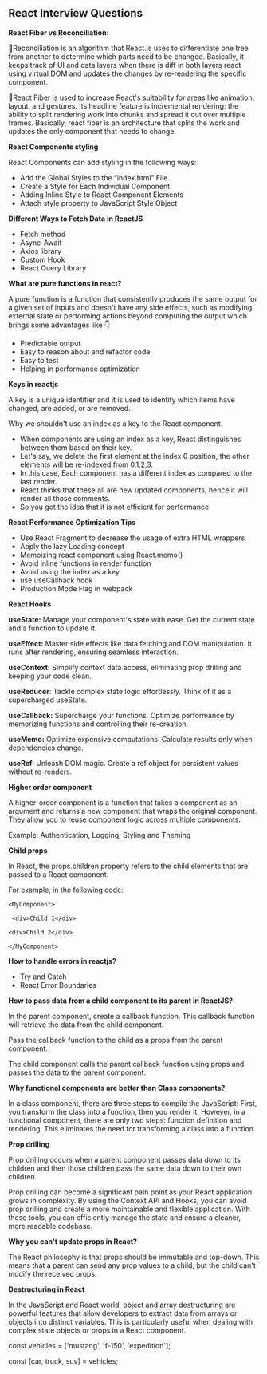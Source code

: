 # <h2>React Interview Questions</h2>

**React Fiber vs Reconciliation:**

🚀Reconciliation is an algorithm that React.js uses to differentiate one tree from another to determine which parts need to be changed. Basically, it keeps track of UI and data layers when there is diff in both layers react using virtual DOM and updates the changes by re-rendering the specific component.

🚀React Fiber is used to increase React's suitability for areas like animation, layout, and gestures. Its headline feature is incremental rendering: the ability to split rendering work into chunks and spread it out over multiple frames.
Basically, react fiber is an architecture that splits the work and updates the only component that needs to change.


**React Components styling**

React Components can add styling in the following ways:

<ul><li>Add the Global Styles to the “index.html” File</li>
<li>Create a Style for Each Individual Component</li>
<li>Adding Inline Style to React Component Elements</li>
<li>Attach style property to JavaScript Style Object</li></ul>


**Different Ways to Fetch Data in ReactJS**

<ul>
  <li>Fetch method</li>
<li>Async-Await</li>
<li>Axios library</li>
<li>Custom Hook</li>
  <li>React Query Library</li>
</ul>

**What are pure functions in react?**

A pure function is a function that consistently produces the same output for a given set of inputs and doesn't have any side effects, such as modifying external state or performing actions beyond computing the output which brings some advantages like 👇

<ul>
<li>Predictable output</li>
<li>Easy to reason about and refactor code</li>
<li>Easy to test</li>
<li>Helping in performance optimization</li>
  </ul>

**Keys in reactjs**

A key is a unique identifier and it is used to identify which items have changed, are added, or are removed.

Why we shouldn't use an index as a key to the React component.

<ul>
<li> When components are using an index as a key, React distinguishes between them based on their key.</li>
<li> Let's say, we delete the first element at the index 0 position, the other elements will be re-indexed from 0,1,2,3.</li>
<li>In this case, Each component has a different index as compared to the last render.</li>
<li>React thinks that these all are new updated components, hence it will render all those comments.</li>
  <li>So you got the idea that it is not efficient for performance.</li>
</ul>

**React Performance Optimization Tips**

<ul>
<li>Use React Fragment to decrease the usage of extra HTML wrappers</li>
<li>Apply the lazy Loading concept</li>
  <li>Memoizing react component using React.memo()</li>
  <li>Avoid inline functions in render function</li>
  <li>Avoid using the index as a key</li>
  <li>use useCallback hook</li>
  <li>Production Mode Flag in webpack</li>
</ul>

**React Hooks**

**useState:** Manage your component's state with ease. Get the current state and a function to update it.

**useEffect:** Master side effects like data fetching and DOM manipulation. It runs after rendering, ensuring seamless interaction.

**useContext:** Simplify context data access, eliminating prop drilling and keeping your code clean.

**useReducer**: Tackle complex state logic effortlessly. Think of it as a supercharged useState.

**useCallback:** Supercharge your functions. Optimize performance by memorizing functions and controlling their re-creation.

**useMemo:** Optimize expensive computations. Calculate results only when dependencies change.

**useRef**: Unleash DOM magic. Create a ref object for persistent values without re-renders.


**Higher order component**

A higher-order component is a function that takes a component as an argument and returns a new component that wraps the original component.
They allow you to reuse component logic across multiple components.

Example: Authentication, Logging, Styling and Theming

**Child props**

In React, the props.children property refers to the child elements that are passed to a React component.

For example, in the following code:

`<MyComponent>`

 ` <div>Child 1</div>`
 
  `<div>Child 2</div>`
  
`</MyComponent>`

**How to handle errors in reactjs?**

<ul>
<li>Try and Catch</li>
<li>React Error Boundaries</li>
</ul>

**How to pass data from a child component to its parent in ReactJS?**

In the parent component, create a callback function. This callback function will retrieve the data from the child component.

Pass the callback function to the child as a props from the parent component.

The child component calls the parent callback function using props and passes the data to the parent component.

**Why functional components are better than Class components?**

In a class component, there are three steps to compile the JavaScript: First, you transform the class into a function, then you render it. However, in a functional component, there are only two steps: function definition and rendering. This eliminates the need for transforming a class into a function.

**Prop drilling**

Prop drilling occurs when a parent component passes data down to its children and then those children pass the same data down to their own children.


Prop drilling can become a significant pain point as your React application grows in complexity. By using the Context API and Hooks, you can avoid prop drilling and create a more maintainable and flexible application. With these tools, you can efficiently manage the state and ensure a cleaner, more readable codebase.

**Why you can't update props in React?**

The React philosophy is that props should be immutable and top-down. This means that a parent can send any prop values to a child, but the child can't modify the received props.

**Destructuring in React**

In the JavaScript and React world, object and array destructuring are powerful features that allow developers to extract data from arrays or objects into distinct variables. This is particularly useful when dealing with complex state objects or props in a React component.

const vehicles = ['mustang', 'f-150', 'expedition'];

const [car, truck, suv] = vehicles;
